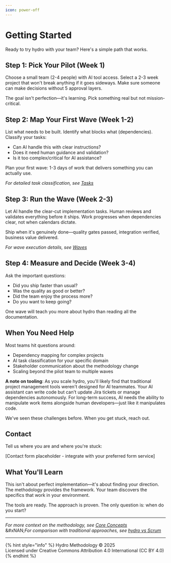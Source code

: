 ```yaml
---
icon: power-off
---
```


# Getting Started

Ready to try hydro with your team? Here's a simple path that works.

## Step 1: Pick Your Pilot (Week 1)

Choose a small team (2-4 people) with AI tool access. Select a 2-3 week project that won't break anything if it goes sideways. Make sure someone can make decisions without 5 approval layers.

The goal isn't perfection—it's learning. Pick something real but not mission-critical.

## Step 2: Map Your First Wave (Week 1-2)

List what needs to be built. Identify what blocks what (dependencies). Classify your tasks:

* Can AI handle this with clear instructions?
* Does it need human guidance and validation?
* Is it too complex/critical for AI assistance?

Plan your first wave: 1-3 days of work that delivers something you can actually use.

_For detailed task classification, see_ [_Tasks_](../methodology/core-concepts/tasks.md)

## Step 3: Run the Wave (Week 2-3)

Let AI handle the clear-cut implementation tasks. Human reviews and validates everything before it ships. Work progresses when dependencies clear, not when calendars dictate.

Ship when it's genuinely done—quality gates passed, integration verified, business value delivered.

_For wave execution details, see_ [_Waves_](../methodology/core-concepts/waves.md)

## Step 4: Measure and Decide (Week 3-4)

Ask the important questions:

* Did you ship faster than usual?
* Was the quality as good or better?
* Did the team enjoy the process more?
* Do you want to keep going?

One wave will teach you more about hydro than reading all the documentation.

## When You Need Help

Most teams hit questions around:

* Dependency mapping for complex projects
* AI task classification for your specific domain
* Stakeholder communication about the methodology change
* Scaling beyond the pilot team to multiple waves

**A note on tooling**: As you scale hydro, you'll likely find that traditional project management tools weren't designed for AI teammates. Your AI assistant can write code but can't update Jira tickets or manage dependencies autonomously. For long-term success, AI needs the ability to manipulate work items alongside human developers—just like it manipulates code.

We've seen these challenges before. When you get stuck, reach out.

## Contact

Tell us where you are and where you're stuck:

\[Contact form placeholder - integrate with your preferred form service]

## What You'll Learn

This isn't about perfect implementation—it's about finding your direction. The methodology provides the framework. Your team discovers the specifics that work in your environment.

The tools are ready. The approach is proven. The only question is: when do you start?

***

_For more context on the methodology, see_ [_Core Concepts_](../methodology/core-concepts/)\
&#xNAN;_&#x46;or comparison with traditional approaches, see_ [_hydro vs Scrum_](hydro-vs-scrum.md)

***

{% hint style="info" %}
Hydro Methodology © 2025\
Licensed under Creative Commons Attribution 4.0 International (CC BY 4.0)
{% endhint %}
